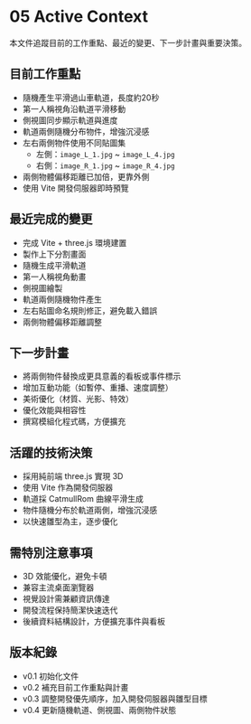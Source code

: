 # 05 Active Context

本文件追蹤目前的工作重點、最近的變更、下一步計畫與重要決策。

## 目前工作重點
- 隨機產生平滑過山車軌道，長度約20秒
- 第一人稱視角沿軌道平滑移動
- 側視圖同步顯示軌道與進度
- 軌道兩側隨機分布物件，增強沉浸感
- 左右兩側物件使用不同貼圖集
  - 左側：`image_L_1.jpg` ~ `image_L_4.jpg`
  - 右側：`image_R_1.jpg` ~ `image_R_4.jpg`
- 兩側物體偏移距離已加倍，更靠外側
- 使用 Vite 開發伺服器即時預覽

## 最近完成的變更
- 完成 Vite + three.js 環境建置
- 製作上下分割畫面
- 隨機生成平滑軌道
- 第一人稱視角動畫
- 側視圖繪製
- 軌道兩側隨機物件產生
- 左右貼圖命名規則修正，避免載入錯誤
- 兩側物體偏移距離調整

## 下一步計畫
- 將兩側物件替換成更具意義的看板或事件標示
- 增加互動功能（如暫停、重播、速度調整）
- 美術優化（材質、光影、特效）
- 優化效能與相容性
- 撰寫模組化程式碼，方便擴充

## 活躍的技術決策
- 採用純前端 three.js 實現 3D
- 使用 Vite 作為開發伺服器
- 軌道採 CatmullRom 曲線平滑生成
- 物件隨機分布於軌道兩側，增強沉浸感
- 以快速雛型為主，逐步優化

## 需特別注意事項
- 3D 效能優化，避免卡頓
- 兼容主流桌面瀏覽器
- 視覺設計需兼顧資訊傳達
- 開發流程保持簡潔快速迭代
- 後續資料結構設計，方便擴充事件與看板

## 版本紀錄
- v0.1 初始化文件
- v0.2 補充目前工作重點與計畫
- v0.3 調整開發優先順序，加入開發伺服器與雛型目標
- v0.4 更新隨機軌道、側視圖、兩側物件狀態
